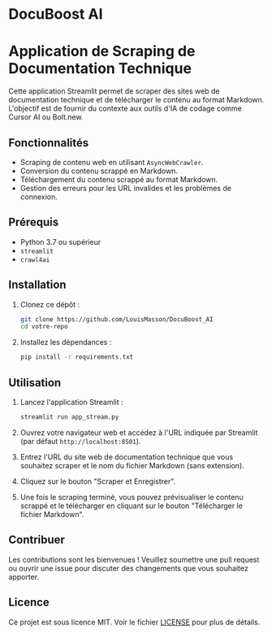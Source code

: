 # DocuBoost AI

# Application de Scraping de Documentation Technique

Cette application Streamlit permet de scraper des sites web de documentation technique et de télécharger le contenu au format Markdown. L'objectif est de fournir du contexte aux outils d'IA de codage comme Cursor AI ou Bolt.new.

## Fonctionnalités

- Scraping de contenu web en utilisant `AsyncWebCrawler`.
- Conversion du contenu scrappé en Markdown.
- Téléchargement du contenu scrappé au format Markdown.
- Gestion des erreurs pour les URL invalides et les problèmes de connexion.

## Prérequis

- Python 3.7 ou supérieur
- `streamlit`
- `crawl4ai`

## Installation

1. Clonez ce dépôt :
    ```bash
    git clone https://github.com/LouisMasson/DocuBoost_AI
    cd votre-repo
    ```

2. Installez les dépendances :
    ```bash
    pip install -r requirements.txt
    ```

## Utilisation

1. Lancez l'application Streamlit :
    ```bash
    streamlit run app_stream.py
    ```

2. Ouvrez votre navigateur web et accédez à l'URL indiquée par Streamlit (par défaut `http://localhost:8501`).

3. Entrez l'URL du site web de documentation technique que vous souhaitez scraper et le nom du fichier Markdown (sans extension).

4. Cliquez sur le bouton "Scraper et Enregistrer".

5. Une fois le scraping terminé, vous pouvez prévisualiser le contenu scrappé et le télécharger en cliquant sur le bouton "Télécharger le fichier Markdown".

## Contribuer

Les contributions sont les bienvenues ! Veuillez soumettre une pull request ou ouvrir une issue pour discuter des changements que vous souhaitez apporter.

## Licence

Ce projet est sous licence MIT. Voir le fichier [LICENSE](LICENSE) pour plus de détails.